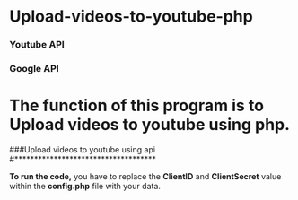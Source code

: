 # Upload-videos-to-youtube-php
### Youtube API
### Google API
# The function of this program is to Upload videos to youtube using php.
###Upload videos to youtube using api
#************************************

__To run the code,__ you have to replace the __ClientID__ and __ClientSecret__ value within the __config.php__ file with your data.
